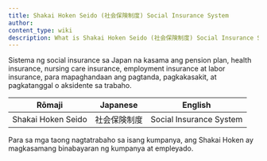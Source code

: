 ```yaml
---
title: Shakai Hoken Seido (社会保険制度) Social Insurance System
author:
content_type: wiki
description: What is Shakai Hoken Seido (社会保険制度) Social Insurance System?
---
```

Sistema ng social insurance sa Japan na kasama ang pension plan, health insurance, nursing care insurance, employment insurance at labor insurance, para mapaghandaan ang pagtanda, pagkakasakit, at pagkatanggal o aksidente sa trabaho.

| Rōmaji | Japanese | English |
| :---: | :---: | :---: |
| Shakai Hoken Seido | 社会保険制度 | Social Insurance System |

Para sa mga taong nagtatrabaho sa isang kumpanya, ang Shakai Hoken ay magkasamang binabayaran ng kumpanya at empleyado.
